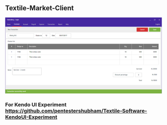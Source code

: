 ## Textile-Market-Client
![UI Image](ui.png)


### For Kendo UI Experiment https://github.com/pentestershubham/Textile-Software-KendoUI-Experiment
